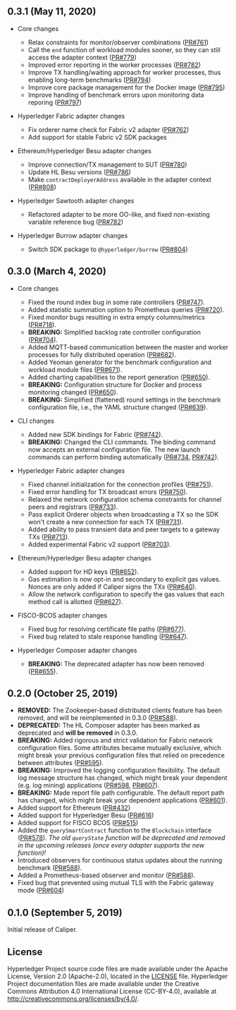 ## 0.3.1 (May 11, 2020)

* Core changes
  * Relax constraints for monitor/observer combinations ([PR#761](https://github.com/hyperledger/caliper/pull/761))
  * Call the `end` function of workload modules sooner, so they can still access the adapter context ([PR#779](https://github.com/hyperledger/caliper/pull/779))
  * Improved error reporting in the worker processes ([PR#782](https://github.com/hyperledger/caliper/pull/782))
  * Improve TX handling/waiting approach for worker processes, thus enabling long-term benchmarks ([PR#794](https://github.com/hyperledger/caliper/pull/794)) 
  * Improve core package management for the Docker image ([PR#795](https://github.com/hyperledger/caliper/pull/795))
  * Improve handling of benchmark errors upon monitoring data reporing ([PR#797](https://github.com/hyperledger/caliper/pull/797))
  
* Hyperledger Fabric adapter changes
  * Fix orderer name check for Fabric v2 adapter ([PR#762](https://github.com/hyperledger/caliper/pull/762))  
  * Add support for stable Fabric v2 SDK packages

* Ethereum/Hyperledger Besu adapter changes
  * Improve connection/TX management to SUT ([PR#780](https://github.com/hyperledger/caliper/pull/780))
  * Update HL Besu versions ([PR#786](https://github.com/hyperledger/caliper/pull/786))
  * Make `contractDeployerAddress` available in the adapter context ([PR#808](https://github.com/hyperledger/caliper/pull/808))
  
* Hyperledger Sawtooth adapter changes
  * Refactored adapter to be more OO-like, and fixed non-existing variable reference bug ([PR#782](https://github.com/hyperledger/caliper/pull/782))
  
* Hyperledger Burrow adapter changes
  * Switch SDK package to `@hyperledger/burrow` ([PR#804](https://github.com/hyperledger/caliper/pull/804))

## 0.3.0 (March 4, 2020)

* Core changes
  * Fixed the round index bug in some rate controllers ([PR#747](https://github.com/hyperledger/caliper/pull/747)).
  * Added statistic summation option to Prometheus queries ([PR#720](https://github.com/hyperledger/caliper/pull/720)).
  * Fixed monitor bugs resulting in extra empty columns/metrics ([PR#718](https://github.com/hyperledger/caliper/pull/718)).
  * __BREAKING:__ Simplified backlog rate controller configuration ([PR#704](https://github.com/hyperledger/caliper/pull/704)).
  * Added MQTT-based communication between the master and worker processes for fully distributed operation ([PR#682](https://github.com/hyperledger/caliper/pull/682)).
  * Added Yeoman generator for the benchmark configuration and workload module files ([PR#671](https://github.com/hyperledger/caliper/pull/671)).
  * Added charting capabilities to the report generation ([PR#650](https://github.com/hyperledger/caliper/pull/650)).
  * __BREAKING:__ Configuration structure for Docker and process monitoring changed ([PR#650](https://github.com/hyperledger/caliper/pull/650)).
  * __BREAKING:__ Simplified (flattened) round settings in the benchmark configuration file, i.e., the YAML structure changed ([PR#639](https://github.com/hyperledger/caliper/pull/639)).
  
* CLI changes
  * Added new SDK bindings for Fabric ([PR#742](https://github.com/hyperledger/caliper/pull/742)).
  * __BREAKING:__ Changed the CLI commands. The binding command now accepts an external configuration file. The new launch commands can perform binding automatically ([PR#734](https://github.com/hyperledger/caliper/pull/734), [PR#742](https://github.com/hyperledger/caliper/pull/742)).
  
* Hyperledger Fabric adapter changes
  * Fixed channel initialization for the connection profiles ([PR#751](https://github.com/hyperledger/caliper/pull/751)).
  * Fixed error handling for TX broadcast errors ([PR#750](https://github.com/hyperledger/caliper/pull/750)).
  * Relaxed the network configuration schema constraints for channel peers and registrars ([PR#733](https://github.com/hyperledger/caliper/pull/733)).
  * Pass explicit Orderer objects when broadcasting a TX so the SDK won't create a new connection for each TX ([PR#731](https://github.com/hyperledger/caliper/pull/731)).
  * Added ability to pass transient data and peer targets to a gateway TXs ([PR#713](https://github.com/hyperledger/caliper/pull/713)).
  * Added experimental Fabric v2 support ([PR#703](https://github.com/hyperledger/caliper/pull/703)).

* Ethereum/Hyperledger Besu adapter changes
  * Added support for HD keys ([PR#652](https://github.com/hyperledger/caliper/pull/652)).
  * Gas estimation is now opt-in and secondary to explicit gas values. Nonces are only added if Caliper signs the TXs ([PR#640](https://github.com/hyperledger/caliper/pull/640)).
  * Allow the network configuration to specify the gas values that each method call is allotted ([PR#627](https://github.com/hyperledger/caliper/pull/627)).

* FISCO-BCOS adapter changes
  * Fixed bug for resolving certificate file paths ([PR#677](https://github.com/hyperledger/caliper/pull/677)).
  * Fixed bug related to stale response handling ([PR#647](https://github.com/hyperledger/caliper/pull/647)).

* Hyperledger Composer adapter changes
  * __BREAKING:__ The deprecated adapter has now been removed ([PR#655](https://github.com/hyperledger/caliper/pull/655)).


## 0.2.0 (October 25, 2019)

* __REMOVED:__ The Zookeeper-based distributed clients feature has been removed, and will be reimplemented in 0.3.0 ([PR#588](https://github.com/hyperledger/caliper/pull/588)).
* __DEPRECATED:__ The HL Composer adapter has been marked as deprecated and __will be removed__ in 0.3.0.
* __BREAKING:__ Added rigorous and strict validation for Fabric network configuration files. Some attributes became mutually exclusive, which might break your previous configuration files that relied on precedence between attributes ([PR#595](https://github.com/hyperledger/caliper/pull/595)).
* __BREAKING:__ Improved the logging configuration flexibility. The default log message structure has changed, which might break your dependent (e.g. log mining) applications ([PR#598](https://github.com/hyperledger/caliper/pull/595), [PR#607](https://github.com/hyperledger/caliper/pull/607)).
* __BREAKING:__ Made report file path configurable. The default report path has changed, which might break your dependent applications ([PR#601](https://github.com/hyperledger/caliper/pull/601)).
* Added support for Ethereum ([PR#432](https://github.com/hyperledger/caliper/pull/432))
* Added support for Hyperledger Besu ([PR#616](https://github.com/hyperledger/caliper/pull/616))
* Added support for FISCO BCOS ([PR#515](https://github.com/hyperledger/caliper/pull/515))
* Added the `querySmartContract` function to the `Blockchain` interface ([PR#578](https://github.com/hyperledger/caliper/pull/578)). _The old `queryState` function will be deprecated and removed in the upcoming releases (once every adapter supports the new function)!_
* Introduced observers for continuous status updates about the running benchmark ([PR#588](https://github.com/hyperledger/caliper/pull/588)).
* Added a Prometheus-based observer and monitor ([PR#588](https://github.com/hyperledger/caliper/pull/588)).
* Fixed bug that prevented using mutual TLS with the Fabric gateway mode ([PR#604](https://github.com/hyperledger/caliper/pull/604))

## 0.1.0 (September 5, 2019)
Initial release of Caliper.

## License
Hyperledger Project source code files are made available under the Apache License, Version 2.0 (Apache-2.0), located in the [LICENSE](LICENSE) file. Hyperledger Project documentation files are made available under the Creative Commons Attribution 4.0 International License (CC-BY-4.0), available at http://creativecommons.org/licenses/by/4.0/.

